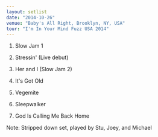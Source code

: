 ```yaml
---
layout: setlist
date: "2014-10-26"
venue: "Baby's All Right, Brooklyn, NY, USA"
tour: "I'm In Your Mind Fuzz USA 2014"
---
```



 1. Slow Jam 1

 2. Stressin'
    (Live debut)

 3. Her and I (Slow Jam 2)

 4. It's Got Old

 5. Vegemite

 6. Sleepwalker

 7. God Is Calling Me Back Home


Note: Stripped down set, played by Stu, Joey, and Michael
